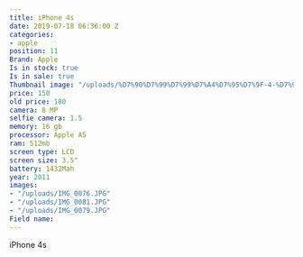 ```yaml
---
title: iPhone 4s
date: 2019-07-18 06:36:00 Z
categories:
- apple
position: 11
Brand: Apple
Is in stock: true
Is in sale: true
Thumbnail image: "/uploads/%D7%90%D7%99%D7%99%D7%A4%D7%95%D7%9F-4-%D7%90%D7%A1.png"
price: 150
old price: 180
camera: 8 MP
selfie camera: 1.5
memory: 16 gb
processor: Apple A5
ram: 512mb
screen type: LCD
screen size: 3.5"
battery: 1432Mah
year: 2011
images:
- "/uploads/IMG_0076.JPG"
- "/uploads/IMG_0081.JPG"
- "/uploads/IMG_0079.JPG"
Field name: 
---
```


iPhone 4s 